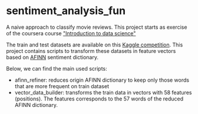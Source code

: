 sentiment_analysis_fun
======================

A naive approach to classify movie reviews. This project starts as exercise of 
the coursera course ["Introduction to data science"](https://www.coursera.org/course/datasci)

The train and test datasets are available on this [Kaggle competition](http://www.kaggle.com/c/sentiment-analysis-on-movie-reviews).
This project contains scripts to transform these datasets in feature vectors based on [AFINN](http://www2.imm.dtu.dk/pubdb/views/publication_details.php?id=6010) sentiment dictionary.

Below, we can find the main used scripts:

- afinn_refiner: reduces origin AFINN dictionary to keep only those words that are more frequent on train dataset
- vector_data_builder: transforms the train data in vectors with 58 features (positions). 
The features corresponds to the 57 words of the reduced AFINN dictionary.
